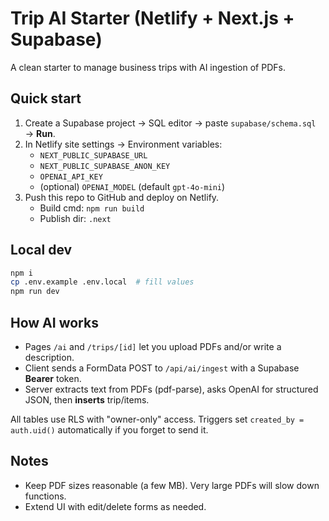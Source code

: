 # Trip AI Starter (Netlify + Next.js + Supabase)

A clean starter to manage business trips with AI ingestion of PDFs.

## Quick start

1. Create a Supabase project → SQL editor → paste `supabase/schema.sql` → **Run**.
2. In Netlify site settings → Environment variables:
   - `NEXT_PUBLIC_SUPABASE_URL`
   - `NEXT_PUBLIC_SUPABASE_ANON_KEY`
   - `OPENAI_API_KEY`
   - (optional) `OPENAI_MODEL` (default `gpt-4o-mini`)
3. Push this repo to GitHub and deploy on Netlify.
   - Build cmd: `npm run build`
   - Publish dir: `.next`

## Local dev

```bash
npm i
cp .env.example .env.local  # fill values
npm run dev
```

## How AI works

- Pages `/ai` and `/trips/[id]` let you upload PDFs and/or write a description.
- Client sends a FormData POST to `/api/ai/ingest` with a Supabase **Bearer** token.
- Server extracts text from PDFs (pdf-parse), asks OpenAI for structured JSON, then **inserts** trip/items.

All tables use RLS with "owner-only" access. Triggers set `created_by = auth.uid()` automatically
if you forget to send it.

## Notes

- Keep PDF sizes reasonable (a few MB). Very large PDFs will slow down functions.
- Extend UI with edit/delete forms as needed.
